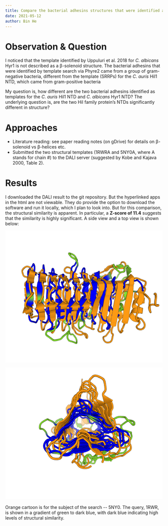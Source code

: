 ```yaml
---
title: Compare the bacterial adhesins structures that were identified as templates for _C. auris_ Hil1 and _C. albicans_ Hyr1
date: 2021-05-12
author: Bin He
---
```


# Observation & Question

I noticed that the template identified by Uppuluri et al. 2018 for _C. albicans_ Hyr1 is not described as a β-solenoid structure. The bacterial adhesins that were identified by template search via Phyre2 came from a group of gram-negative bacteria, different from the template (SRRPs) for the _C. auris_ Hil1 NTD, which came from gram-positive bacteria

My question is, how different are the two bacterial adhesins identified as templates for the _C. auris_ Hil1 NTD and _C. albicans_ Hyr1 NTD? The underlying question is, are the two Hil family protein’s NTDs significantly different in structure?

# Approaches

- Literature reading: see paper reading notes (on gDrive) for details on β-solenoid vs β-helices etc.
- Submitted the two structural templates (1RWRA and 5NY0A, where A stands for chain #) to the DALI server (suggested by Kobe and Kajava 2000, Table 2).

# Results
I downloaded the DALI result to the git repository. But the hyperlinked apps in the html are not viewable. They do provide the option to download the software and run it locally, which I plan to look into. But for this comparison, the structural similarity is apparent. In particular, a **Z-score of 11.4** suggests that the similarity is highly significant. A side view and a top view is shown below:

![side-view](superposition-side-view-1.png)

![top-view](superposition-top-view-1.png)

Orange cartoon is for the subject of the search -- 5NY0. The query, 1RWR, is shown in a gradient of green to dark blue, with dark blue indicating high levels of structural similarity.

